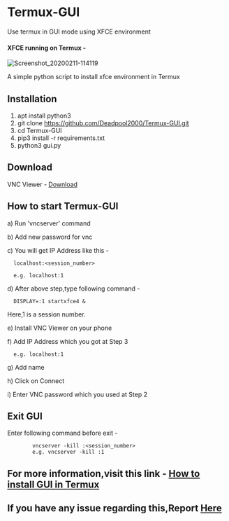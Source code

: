 # Termux-GUI
Use termux in GUI mode using XFCE environment

#### XFCE running on Termux -
![Screenshot_20200211-114119](https://user-images.githubusercontent.com/32305505/75316470-74b5ee80-588b-11ea-8454-4fd4c0aceba7.png)

A simple python script to install xfce environment in Termux

## Installation
1) apt install python3
2) git clone https://github.com/Deadpool2000/Termux-GUI.git
3) cd Termux-GUI
4) pip3 install -r requirements.txt
5) python3 gui.py

## Download
VNC Viewer - [Download](https://play.google.com/store/apps/details?id=com.realvnc.viewer.android&hl=en_IN)

## How to start Termux-GUI

a) Run 'vncserver' command

b) Add new password for vnc

c) You will get IP Address like this -

      localhost:<session_number>

      e.g. localhost:1
   
d) After above step,type following command -

      DISPLAY=:1 startxfce4 &

   Here,1 is a session number.
      
e) Install VNC Viewer on your phone

f) Add IP Address which you got at Step 3

      e.g. localhost:1
    
g) Add name

h) Click on Connect

i) Enter VNC password which you used at Step 2

## Exit GUI

Enter following command before exit -

            vncserver -kill :<session_number>
            e.g. vncserver -kill :1

## For more information,visit this link - [How to install GUI in Termux](https://mrhacker7.blogspot.com/2020/10/install-graphical-user-interface-gui-in.html?m=1)
## If you have any issue regarding this,Report [Here](https://github.com/Deadpool2000/Termux-GUI/issues)
